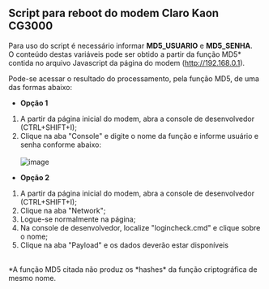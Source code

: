 ## Script para reboot do modem Claro Kaon CG3000

Para uso do script é necessário informar **MD5_USUARIO** e **MD5_SENHA**.<br>
O conteúdo destas variáveis pode ser obtido a partir da função MD5* contida no arquivo Javascript da página do modem (http://192.168.0.1).

Pode-se acessar o resultado do processamento, pela função MD5, de uma das formas abaixo:

- **Opção 1**
1. A partir da página inicial do modem, abra a console de desenvolvedor (CTRL+SHIFT+I);
2. Clique na aba "Console" e digite o nome da função e informe usuário e senha conforme abaixo:<br><br>
   ![image](https://user-images.githubusercontent.com/43688750/184453309-4be7f8fa-4253-414b-aa75-01cffe98333d.png)

- **Opção 2**
1. A partir da página inicial do modem, abra a console de desenvolvedor (CTRL+SHIFT+I);
2. Clique na aba "Network";
3. Logue-se normalmente na página;
4. Na console de desenvolvedor, localize "logincheck.cmd" e clique sobre o nome;
5. Clique na aba "Payload" e os dados deverão estar disponíveis

<br>
*A função MD5 citada não produz os *hashes* da função criptográfica de mesmo nome. 
